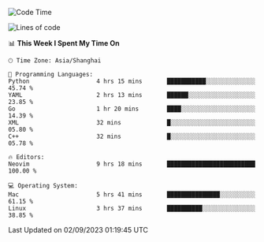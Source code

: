 <!--START_SECTION:waka-->
![Code Time](http://img.shields.io/badge/Code%20Time-1%2C547%20hrs%2043%20mins-blue)

![Lines of code](https://img.shields.io/badge/From%20Hello%20World%20I%27ve%20Written-286.3%20thousand%20lines%20of%20code-blue)

📊 **This Week I Spent My Time On** 

```text
🕑︎ Time Zone: Asia/Shanghai

💬 Programming Languages: 
Python                   4 hrs 15 mins       ███████████░░░░░░░░░░░░░░   45.74 % 
YAML                     2 hrs 13 mins       ██████░░░░░░░░░░░░░░░░░░░   23.85 % 
Go                       1 hr 20 mins        ████░░░░░░░░░░░░░░░░░░░░░   14.39 % 
XML                      32 mins             █░░░░░░░░░░░░░░░░░░░░░░░░   05.80 % 
C++                      32 mins             █░░░░░░░░░░░░░░░░░░░░░░░░   05.78 % 

🔥 Editors: 
Neovim                   9 hrs 18 mins       █████████████████████████   100.00 % 

💻 Operating System: 
Mac                      5 hrs 41 mins       ███████████████░░░░░░░░░░   61.15 % 
Linux                    3 hrs 37 mins       ██████████░░░░░░░░░░░░░░░   38.85 % 
```


 Last Updated on 02/09/2023 01:19:45 UTC
<!--END_SECTION:waka-->
